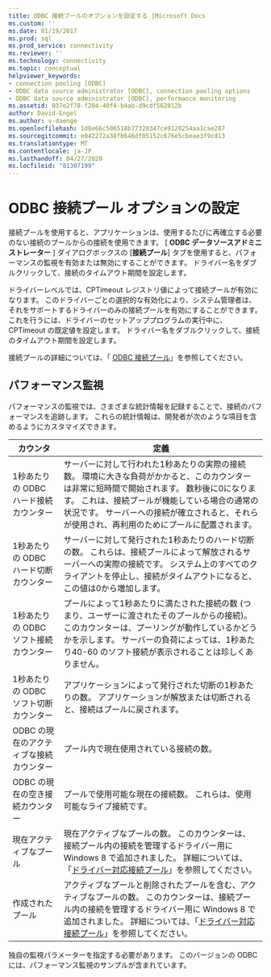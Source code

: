 ```yaml
---
title: ODBC 接続プールのオプションを設定する |Microsoft Docs
ms.custom: ''
ms.date: 01/19/2017
ms.prod: sql
ms.prod_service: connectivity
ms.reviewer: ''
ms.technology: connectivity
ms.topic: conceptual
helpviewer_keywords:
- connection pooling [ODBC]
- ODBC data source administrator [ODBC], connection pooling options
- ODBC data source administrator [ODBC], performance monitoring
ms.assetid: 037e2f78-f204-40f4-b4ab-d9cdf562012b
author: David-Engel
ms.author: v-daenge
ms.openlocfilehash: 1d8e66c506518b77320347ce9120254aa1cae287
ms.sourcegitcommit: e042272a38fb646df05152c676e5cbeae3f9cd13
ms.translationtype: MT
ms.contentlocale: ja-JP
ms.lasthandoff: 04/27/2020
ms.locfileid: "81307199"
---
```

# <a name="setting-odbc-connection-pooling-options"></a>ODBC 接続プール オプションの設定
接続プールを使用すると、アプリケーションは、使用するたびに再確立する必要のない接続のプールからの接続を使用できます。 [ **ODBC データソースアドミニストレーター** ] ダイアログボックスの [**接続プール**] タブを使用すると、パフォーマンスの監視を有効または無効にすることができます。 ドライバー名をダブルクリックして、接続のタイムアウト期間を設定します。  
  
 ドライバーレベルでは、CPTimeout レジストリ値によって接続プールが有効になります。 このドライバーごとの選択的な有効化により、システム管理者は、それをサポートするドライバーのみの接続プールを有効にすることができます。 これを行うには、ドライバーのセットアッププログラムの実行中に、CPTimeout の既定値を設定します。 ドライバー名をダブルクリックして、接続のタイムアウト期間を設定します。  
  
 接続プールの詳細については、「 [ODBC 接続プール](../../odbc/reference/develop-app/driver-manager-connection-pooling.md)」を参照してください。  
  
## <a name="performance-monitoring"></a>パフォーマンス監視  
 パフォーマンスの監視では、さまざまな統計情報を記録することで、接続のパフォーマンスを追跡します。 これらの統計情報は、開発者が次のような項目を含めるようにカスタマイズできます。  
  
|カウンタ|定義|  
|-------------|----------------|  
|1秒あたりの ODBC ハード接続カウンター|サーバーに対して行われた1秒あたりの実際の接続数。 環境に大きな負荷がかかると、このカウンターは非常に短時間で開始されます。 数秒後に0になります。 これは、接続プールが機能している場合の通常の状況です。 サーバーへの接続が確立されると、それらが使用され、再利用のためにプールに配置されます。|  
|1秒あたりの ODBC ハード切断カウンター|サーバーに対して発行された1秒あたりのハード切断の数。 これらは、接続プールによって解放されるサーバーへの実際の接続です。 システム上のすべてのクライアントを停止し、接続がタイムアウトになると、この値は0から増加します。|  
|1秒あたりの ODBC ソフト接続カウンター|プールによって1秒あたりに満たされた接続の数 (つまり、ユーザーに渡されたそのプールからの接続)。 このカウンターは、プーリングが動作しているかどうかを示します。 サーバーの負荷によっては、1秒あたり40-60 のソフト接続が表示されることは珍しくありません。|  
|1秒あたりの ODBC ソフト切断カウンター|アプリケーションによって発行された切断の1秒あたりの数。 アプリケーションが解放または切断されると、接続はプールに戻されます。|  
|ODBC の現在のアクティブな接続カウンター|プール内で現在使用されている接続の数。|  
|ODBC の現在の空き接続カウンター|プールで使用可能な現在の接続数。 これらは、使用可能なライブ接続です。|  
|現在アクティブなプール|現在アクティブなプールの数。 このカウンターは、接続プール内の接続を管理するドライバー用に Windows 8 で追加されました。 詳細については、「[ドライバー対応接続プール](../../odbc/reference/develop-app/driver-aware-connection-pooling.md)」を参照してください。|  
|作成されたプール|アクティブなプールと削除されたプールを含む、アクティブなプールの数。 このカウンターは、接続プール内の接続を管理するドライバー用に Windows 8 で追加されました。 詳細については、「[ドライバー対応接続プール](../../odbc/reference/develop-app/driver-aware-connection-pooling.md)」を参照してください。|  
  
 独自の監視パラメーターを指定する必要があります。 このバージョンの ODBC には、パフォーマンス監視のサンプルが含まれています。
